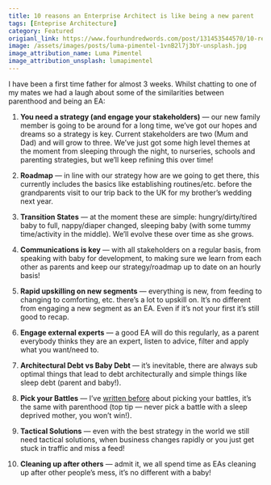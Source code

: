 ```yaml
---
title: 10 reasons an Enterprise Architect is like being a new parent
tags: [Enteprise Architecture]
category: Featured
origianl_link: https://www.fourhundredwords.com/post/131453544570/10-reasons-an-enterprise-architect-is-like-being-a
image: /assets/images/posts/luma-pimentel-1vnB2l7j3bY-unsplash.jpg
image_attribution_name: Luma Pimentel
image_attribution_unsplash: lumapimentel
---
```

I have been a first time father for almost 3 weeks. Whilst chatting to one of my mates we had a laugh about some of the similarities between parenthood and being an EA:
<!-- readmore -->
 1. **You need a strategy (and engage your stakeholders)** — our new family member is going to be around for a long time, we’ve got our hopes and dreams so a strategy is key. Current stakeholders are two (Mum and Dad) and will grow to three. We’ve just got some high level themes at the moment from sleeping through the night, to nurseries, schools and parenting strategies, but we’ll keep refining this over time!

 2. **Roadmap** — in line with our strategy how are we going to get there, this currently includes the basics like establishing routines/etc. before the grandparents visit to our trip back to the UK for my brother’s wedding next year.

 3. **Transition States** — at the moment these are simple: hungry/dirty/tired baby to full, nappy/diaper changed, sleeping baby (with some tummy time/activity in the middle). We’ll evolve these over time as she grows.

 4. **Communications is key** — with all stakeholders on a regular basis, from speaking with baby for development, to making sure we learn from each other as parents and keep our strategy/roadmap up to date on an hourly basis!

 5. **Rapid upskilling on new segments** — everything is new, from feeding to changing to comforting, etc. there’s a lot to upskill on. It’s no different from engaging a new segment as an EA. Even if it’s not your first it’s still good to recap.

 6. **Engage external experts** — a good EA will do this regularly, as a parent everybody thinks they are an expert, listen to advice, filter and apply what you want/need to.

 7. **Architectural Debt vs Baby Debt** — it’s inevitable, there are always sub optimal things that lead to debt architecturally and simple things like sleep debt (parent and baby!).

 8. **Pick your Battles** — I’ve [written before](http://www.fourhundredwords.com/post/130788913196/10-things-you-need-to-do-as-a-vanguard-enterprise) about picking your battles, it’s the same with parenthood (top tip — never pick a battle with a sleep deprived mother, you won’t win!).

 9. **Tactical Solutions** — even with the best strategy in the world we still need tactical solutions, when business changes rapidly or you just get stuck in traffic and miss a feed!

 10. **Cleaning up after others** — admit it, we all spend time as EAs cleaning up after other people’s mess, it’s no different with a baby!

